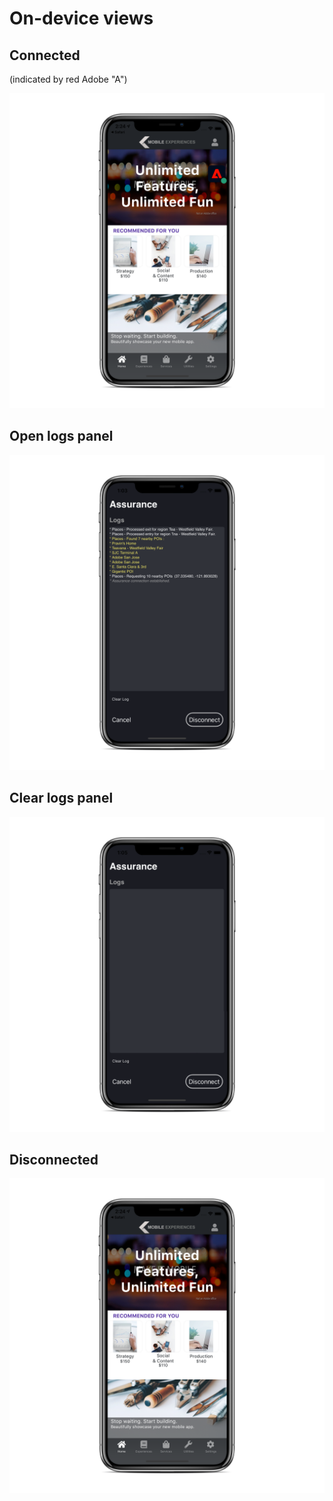 # On-device views

## Connected

(indicated by red Adobe "A")

![](./assets/on-device-views/connected.png)

## Open logs panel

![](./assets/on-device-views/logs-panel.png)

## Clear logs panel

![](./assets/on-device-views/clear-logs-panel.png)

## Disconnected

![](./assets/on-device-views/disconnected.png)

